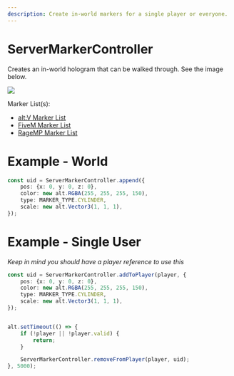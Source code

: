 ```yaml
---
description: Create in-world markers for a single player or everyone.
---
```


# ServerMarkerController

Creates an in-world hologram that can be walked through. See the image below.

![](https://i.imgur.com/VJhIOBn.png)

Marker List(s): 

- [alt:V Marker List](https://wiki.altv.mp/wiki/GTA:Markers)
- [FiveM Marker List](https://docs.fivem.net/docs/game-references/markers/)
- [RageMP Marker List](https://wiki.rage.mp/index.php?title=Markers)

# Example - World

```typescript
const uid = ServerMarkerController.append({
    pos: {x: 0, y: 0, z: 0},
    color: new alt.RGBA(255, 255, 255, 150),
    type: MARKER_TYPE.CYLINDER,
    scale: new alt.Vector3(1, 1, 1),
});
```

# Example - Single User

_Keep in mind you should have a player reference to use this_

```typescript
const uid = ServerMarkerController.addToPlayer(player, {
    pos: {x: 0, y: 0, z: 0},
    color: new alt.RGBA(255, 255, 255, 150),
    type: MARKER_TYPE.CYLINDER,
    scale: new alt.Vector3(1, 1, 1),
});


alt.setTimeout(() => {
    if (!player || !player.valid) {
        return;
    }

    ServerMarkerController.removeFromPlayer(player, uid);
}, 5000);
```